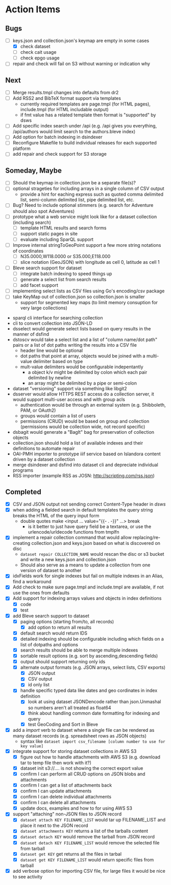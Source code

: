 
# Action Items

## Bugs

+ [ ] keys.json and collection.json's keymap are empty in some cases
    + [x] check dataset
    + [ ] check cait usage
    + [ ] check epgo usage
+ [ ] repair and check will fail on S3 without warning or indication why

## Next

+ [ ] Merge results.tmpl changes into defaults from dr2
+ [ ] Add RSS2 and BibTeX format support via templates
    + currently required templates are page.tmpl (for HTML pages), include.tmpl (for HTML includable output)
    + if fmt value has a related template then format is "supported" by dsws
+ [ ] Add specific index search under /api (e.g. /api gives you everything, /api/authors would limit search to the authors.bleve index)
+ [ ] Add option for batch indexing in dsindexer
+ [ ] Reconfigure Makefile to build individual releases for each supported platform
+ [ ] add repair and check support for S3 storage

## Someday, Maybe

+ [ ] Should the keymap in collection.json be a separate file(s)?
+ [ ] optional strageties for including arrays in a single column of CSV output
    + provide a hint for eaching express such as quoted comma delimited list, semi-column delimited list, pipe delimited list, etc.
+ [ ] Bug? Need to include optional stimmers (e.g. search for Adventure should also spot Adventures)
+ [ ] prototype what a web service might look like for a dataset collection (including search)
    + [ ] template HTML results and search forms
    + [ ] support static pages in site
    + [ ] evaluate including SparQL support
+ [ ] Improve internal stringToGeoPoint support a few more string notations of coordinates
    + [ ] N35.0000,W118.0000 or S35.000,E118.000
    + [ ] slice notation (GeoJSON) with longitude as cell 0, latitude as cell 1
+ [ ] Bleve search support for dataset
    + [ ] integrate batch indexing to speed things up
    + [ ] generate a select list from search results
    + [ ] add facet support
+ [ ] implementing select lists as CSV files using Go's encoding/csv package 
+ [ ] take KeyMap out of collection.json so collection.json is smaller
    + support for segmented key maps (to limit memory consuption for very large collections)
+ sparql cli interface for searching collection
+ cli to convert collection into JSON-LD
+ dsselect would generate select lists based on query results in the manner of dsfind
+ dstoscv would take a select list and a list of "column name/dot path" pairs or a list of dot paths writing the results into a CSV file
    + header line would be optional 
    + dot paths that point at array, objects would be joined with a multi-value delimiter based on type 
    + mult-value delimiters would be configurable indepentantly
        + a object k/v might be delimited by colon which each pair delimited by newline
        + an array might be delimited by a pipe or semi-colon
+ dataset "versioning" support via something like libgit2
+ dsserver would allow HTTPS REST access do a collection server, it would support multi-user access and with group acls
    + authentication would be through an external system (e.g. Shibboleth, PAM, or OAuth2)
    + groups would contain a list of users
    + permissions (CRUD) would be based on group and collection (permissions would be collection wide, not record specific)
+ dsbagit would generate a "BagIt" bag for preservation of collection objects
+ collection.json should hold a list of available indexes and their definitions to automate repair
+ OAI-PMH importer to prototype iiif service based on Islandora content driven by a dataset collection
+ merge dsindexer and dsfind into dataset cli and depreciate individual programs
+ RSS importer (example RSS as JOSN: http://scripting.com/rss.json)


## Completed

+ [x] CSV and JSON output not sending correct Content-Type header in _dsws_
+ [x] when adding a fielded search in default templates the query string breaks the HTML of the query input form
    + double quotes make <input ... value="{{- . -}}" ...> break
    	+ is it better to just have query field be a textarea, or use the urlencode/urldecode functions from tmplfn
+ [x] implement a repair collection command that would allow replacing/re-creating collection.json and keys.json based on what is discovered on disc
    + `dataset repair COLLECTION_NAME` would rescan the disc or s3 bucket and write a new keys.json and collection.json
    + Should also serve as a means to update a collection from one version of dataset to another
+ [x] idxFields work for single indexes but fail on multiple indexes in an Alias, find a workaround
+ [x] Add check to make sure page.tmpl and include.tmpl are available, if not use the ones from defaults
+ [x] Add support for indexing arrays values and objects in index definitions
    + [x] code 
    + [x] test
+ [x] add Bleve search support to dataset
    + [x] paging options (starting from/to, all records)
        + [x] add option to return all results
    + [x] default search would return IDS
    + [x] detailed indexing should be configurable including which fields on a list of dotpaths and options
    + [x] search results should be able to merge multiple indexes
    + [x] sortable result options (e.g. sort by ascending,descending fields)
    + [x] output should support returning only ids 
    + [x] alternate output formats (e.g. JSON arrays, select lists, CSV exports)
        + [x] JSON output
        + [x] CSV output
        + [x] id only list
    + [x] handle specific typed data like dates and geo cordinates in index definition
        + [x] look at using dataset JSONDencode rather than json.Unmashal so numbers aren't all treated as float64
        + [x] think about handling common date formatting for indexing and query
        + [x] test GeoCoding and Sort in Bleve
+ [x] add a _import_ verb to dataset where a single file can be rendered as many dataset records (e.g. spreadsheet rows as JSON objects)
    + syntax like `dataset import csv_filename [column number to use for key value]`
+ [x] integrate support for storing dataset collections in AWS S3
    + [x] figure out how to handle attachments with AWS S3 (e.g. download tar to temp file then work with it?)
    + [x] dataset init s3://.... is not showing the correct export value
    + [x] confirm I can perform all CRUD options on JSON blobs and attachments
    + [x] confirm I can get a list of attachments back
    + [x] confirm I can update attachments
    + [x] confirm I can delete individual attachments
    + [x] confirm I can delete all attachments
    + [x] update docs, examples and how to for using AWS S3
+ [x] support "attaching" non-JSON files to JSON record
    + [x] `dataset attach KEY FILENAME_LIST` would tar up FILENAME_LIST and place it next to the JSON record
    + [x] `dataset attachments KEY` returns a list of the tarballs content
    + [x] `dataset detach KEY` would remove the tarball from JSON record
    + [x] `dataset detach KEY FILENAME_LIST` would remove the selected file from tarball
    + [x] `dataset get KEY` get returns all the files in tarbal
    + [x] `dataset get KEY FILENAME_LIST` would return specific files from tarball
+ [x] add verbose option for importing CSV file, for large files it would be nice to see activity
